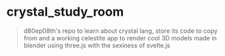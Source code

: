 # crystal_study_room
>d80ep08th's repo to learn about crystal lang, 
>store its code to copy from and a working celestite app 
>to render cool 3D models made in blender 
>using three.js with the sexiness of svelte.js
